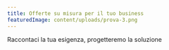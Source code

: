 ```yaml
---
title: Offerte su misura per il tuo business
featuredImage: content/uploads/prova-3.png
---
```

Raccontaci la tua esigenza, progetteremo la soluzione